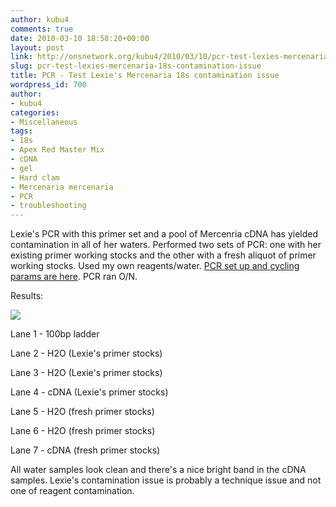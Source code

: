 ```yaml
---
author: kubu4
comments: true
date: 2010-03-10 18:58:20+00:00
layout: post
link: http://onsnetwork.org/kubu4/2010/03/10/pcr-test-lexies-mercenaria-18s-contamination-issue/
slug: pcr-test-lexies-mercenaria-18s-contamination-issue
title: PCR - Test Lexie's Mercenaria 18s contamination issue
wordpress_id: 700
author:
- kubu4
categories:
- Miscellaneous
tags:
- 18s
- Apex Red Master Mix
- cDNA
- gel
- Hard clam
- Mercenaria mercenaria
- PCR
- troubleshooting
---
```


Lexie's PCR with this primer set and a pool of Mercenria cDNA has yielded contamination in all of her waters. Performed two sets of PCR: one with her existing primer working stocks and the other with a fresh aliquot of primer working stocks. Used my own reagents/water. [PCR set up and cycling params are here](http://eagle.fish.washington.edu/Arabidopsis/Notebook%20Workup%20Files/20100310-01.jpg). PCR ran O/N.

Results:

![](http://eagle.fish.washington.edu/Arabidopsis/20100311.jpg)

Lane 1 - 100bp ladder

Lane 2 - H2O (Lexie's primer stocks)

Lane 3 - H2O (Lexie's primer stocks)

Lane 4 - cDNA (Lexie's primer stocks)

Lane 5 - H2O (fresh primer stocks)

Lane 6 - H2O (fresh primer stocks)

Lane 7 - cDNA (fresh primer stocks)

All water samples look clean and there's a nice bright band in the cDNA samples. Lexie's contamination issue is probably a technique issue and not one of reagent contamination.
